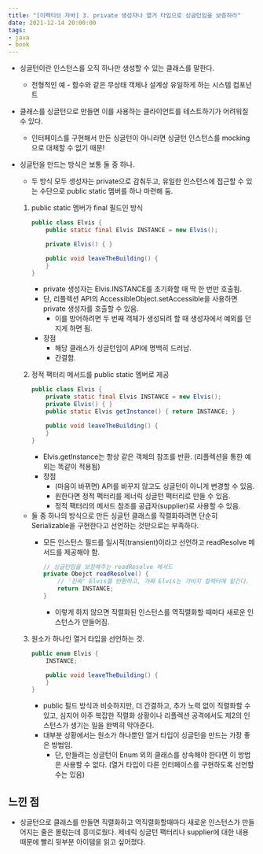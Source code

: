 ```yaml
---
title: "[이펙티브 자바] 3. private 생성자나 열거 타입으로 싱글턴임을 보증하라"  
date: 2021-12-14 20:00:00  
tags:
- java
- book
---
```


- 싱글턴이란 인스턴스를 오직 하나만 생성할 수 있는 클래스를 말한다.
    - 전형적인 예 - 함수와 같은 무상태 객체나 설계상 유일하게 하는 시스템 컴포넌트
- 클래스를 싱글턴으로 만들면 이를 사용하는 클라이언트를 테스트하기가 어려워질 수 있다.
    - 인터페이스를 구현해서 만든 싱글턴이 아니라면 싱글턴 인스턴스를 mocking으로 대체할 수 없기 때문!
- 싱글턴을 만드는 방식은 보통 둘 중 하나.
    - 두 방식 모두 생성자는 private으로 감춰두고, 유일한 인스턴스에 접근할 수 있는 수단으로 public static 멤버를 하나 마련해 둠.
    1. public static 멤버가 final 필드인 방식

        ```java
        public class Elvis {
            public static final Elvis INSTANCE = new Elvis();
        
            private Elvis() { }
        
            public void leaveTheBuilding() {
            }
        }
        ```

        - private 생성자는 Elvis.INSTANCE를 초기화할 때 딱 한 번만 호출됨.
        - 단, 리플렉션 API의 AccessibleObject.setAccessible을 사용하면 private 생성자를 호출할 수 있음.
            - 이를 방어하려면 두 번째 객체가 생성되려 할 때 생성자에서 예외를 던지게 하면 됨.
        - 장점
            - 해당 클래스가 싱글턴임이 API에 명백히 드러남.
            - 간결함.

    2. 정적 팩터리 메서드를 public static 멤버로 제공

        ```java
        public class Elvis {
            private static final Elvis INSTANCE = new Elvis();
            private Elvis() { }
            public static Elvis getInstance() { return INSTANCE; }
        
            public void leaveTheBuilding() {
            }
        }
        ```

        - Elvis.getInstance는 항상 같은 객체의 참조를 반환. (리플렉션을 통한 예외는 똑같이 적용됨)
        - 장점
            - (마음이 바뀌면) API를 바꾸지 않고도 싱글턴이 아니게 변경할 수 있음.
            - 원한다면 정적 팩터리를 제너릭 싱글턴 팩터리로 만들 수 있음.
            - 정적 팩터리의 메서드 참조를 공급자(supplier)로 사용할 수 있음.

    - 둘 중 하나의 방식으로 만든 싱글턴 클래스를 직렬화하려면 단순히 Serializable을 구현한다고 선언하는 것만으로는 부족하다.
        - 모든 인스턴스 필드를 일시적(transient)이라고 선언하고 readResolve 메서드를 제공해야 함.

            ```java
            // 싱글턴임을 보장해주는 readResolve 메서드
            private Obejct readResolve() {
            	// '진짜' Elvis를 반환하고, 가짜 Elvis는 가비지 컬렉터에 맡긴다.
            	return INSTANCE;
            }
            ```

            - 이렇게 하지 않으면 직렬화된 인스턴스를 역직렬화할 때마다 새로운 인스턴스가 만들어짐.

    3. 원소가 하나인 열거 타입을 선언하는 것.

        ```java
        public enum Elvis {
            INSTANCE;
        
            public void leaveTheBuilding() {
            }
        }
        ```

        - public 필드 방식과 비슷하지만, 더 간결하고, 추가 노력 없이 직렬화할 수 있고, 심지어 아주 복잡한 직렬화 상황이나 리플렉션 공격에서도 제2의 인스턴스가 생기는 일을 완벽히 막아준다.
        - 대부분 상황에서는 원소가 하나뿐인 열거 타입이 싱글턴을 만드는 가장 좋은 방법임.
            - 단, 만들려는 싱글턴이 Enum 외의 클래스를 상속해야 한다면 이 방법은 사용할 수 없다. (열거 타입이 다른 인터페이스를 구현하도록 선언할 수는 있음)
    

## 느낀 점

- 싱글턴으로 클래스를 만들면 직렬화하고 역직렬화할때마다 새로운 인스턴스가 만들어지는 줄은 몰랐는데 흥미로웠다. 제네릭 싱글턴 팩터리나 supplier에 대한 내용 때문에 빨리 뒷부분 아이템을 읽고 싶어졌다.